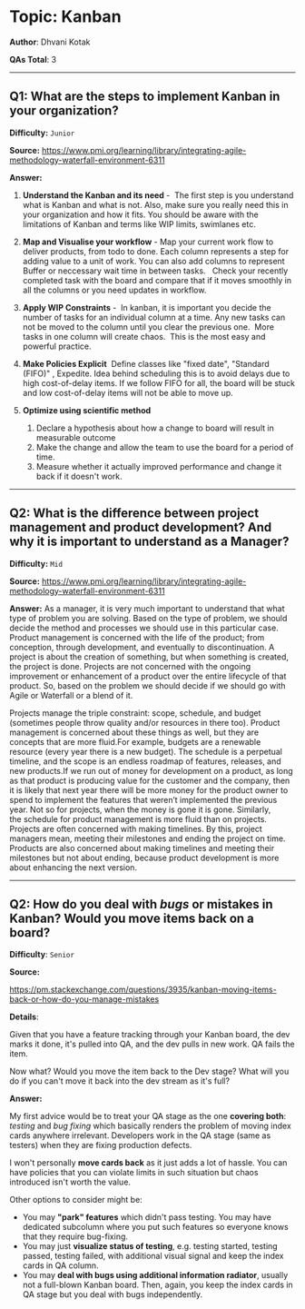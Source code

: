 # Topic: Kanban

**Author**: Dhvani Kotak

**QAs Total**: 3


---
## Q1: What are the steps to implement Kanban in your organization? 
**Difficulty:** `Junior`

**Source:**
https://www.pmi.org/learning/library/integrating-agile-methodology-waterfall-environment-6311

**Answer:**

1. **Understand the Kanban and its need** - 
The first step is you understand what is Kanban and what is not. Also, make sure you really need this in your organization and how it fits. You should be aware with the limitations of Kanban and terms like WIP limits, swimlanes etc. 

2. **Map and Visualise your workflow** -
 Map your current work flow to deliver products, from todo to done. Each column represents a step for adding value to a unit of work. You can also add columns to represent Buffer or neccessary wait time in between tasks.  
Check your recently completed task with the board and compare that if it moves smoothly in all the columns or you need updates in workflow. 

3. **Apply WIP Constraints** - 
 In kanban, it is important you decide the number of tasks for an individual column at a time. Any new tasks can not be moved to the column until you clear the previous one. 
More tasks in one column will create chaos. 
This is the most easy and powerful practice. 

4. **Make Policies Explicit**
 Define classes like "fixed date", "Standard (FIFO)" , Expedite. Idea behind scheduling this is to avoid delays due to high cost-of-delay items. If we follow FIFO for all, the board will be stuck and low cost-of-delay items will not be able to move up. 

5. **Optimize using scientific method**
   1. Declare a hypothesis about how a change to board will result in measurable outcome
   2. Make the change and allow the team to use the board for a period of time. 
   3. Measure whether it actually improved performance and change it back if it doesn't work.

----- 

## Q2: What is the difference between project management and product development? And why it is important to understand as a Manager? 
**Difficulty:** `Mid`

**Source:**
https://www.pmi.org/learning/library/integrating-agile-methodology-waterfall-environment-6311

**Answer:**
As a manager, it is very much important to understand that what type of problem you are solving. Based on the type of problem, we should decide the method and processes we should use in this particular case. 
Product management is concerned with the life of the product; from conception, through development, and eventually to discontinuation. A project is about the creation of something, but when something is created, the project is done. Projects are not concerned with the ongoing improvement or enhancement of a product over the entire lifecycle of that product. So, based on the problem we should decide if we should go with Agile or Waterfall or a blend of it. 

Projects manage the triple constraint: scope, schedule, and budget (sometimes people throw quality and/or resources in there too). Product management is concerned about these things as well, but they are concepts that are more fluid.For example, budgets are a renewable resource (every year there is a new budget). The schedule is a perpetual timeline, and the scope is an endless roadmap of features, releases, and new products.If we run out of money for development on a product, as long as that product is producing value for the customer and the company, then it is likely that next year there will be more money for the product owner to spend to implement the features that weren’t implemented the previous year. Not so for projects, when the money is gone it is gone. Similarly, the schedule for product management is more fluid than on projects. Projects are often concerned with making timelines. By this, project managers mean, meeting their milestones and ending the project on time. Products are also concerned about making timelines and meeting their milestones but not about ending, because product development is more about enhancing the next version.

---

## Q2: How do you deal with _bugs_ or mistakes in Kanban? Would you move items back on a board?

**Difficulty**: `Senior`

**Source:**

https://pm.stackexchange.com/questions/3935/kanban-moving-items-back-or-how-do-you-manage-mistakes

**Details**:

Given that you have a feature tracking through your Kanban board, the dev marks it done, it's pulled into QA, and the dev pulls in new work. QA fails the item.

Now what? Would you move the item back to the Dev stage? What will you do if you can't move it back into the dev stream as it's full?

**Answer:**

My first advice would be to treat your QA stage as the one **covering both**: _testing_ and _bug fixing_ which basically renders the problem of moving index cards anywhere irrelevant. Developers work in the QA stage (same as testers) when they are fixing production defects. 

I won't personally **move cards back** as it just adds a lot of hassle. You can have policies that you can violate limits in such situation but chaos introduced isn't worth the value.

Other options to consider might be: 
* You may **"park" features** which didn't pass testing. You may have dedicated subcolumn where you put such features so everyone knows that they require bug-fixing.
* You may just **visualize status of testing**, e.g. testing started, testing passed, testing failed, with additional visual signal and keep the index cards in QA column.
* You may **deal with bugs using additional information radiator**, usually not a full-blown Kanban board. Then, again, you keep the index cards in QA stage but you deal with bugs independently.
